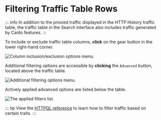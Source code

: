 # Filtering Traffic Table Rows

::: info
In addition to the proxied traffic displayed in the HTTP History traffic table, the traffic table in the Search interface also includes traffic generated by Caido features.
:::

To include or exclude traffic table columns, **click** on the gear button <code><Icon icon="fas fa-gear" /></code> in the lower right-hand corner.

<img alt="Column inclusion/exclusion options menu." src="/_images/search_table.png" center>

Additional filtering options are accessible by **clicking** the `Advanced` button, located above the traffic table.

<img alt="Additional filtering options menu." src="/_images/search_advanced_options.png" center>

Actively applied advanced options are listed below the table.

<img alt="The applied filters list." src="/_images/search_applied.png" center>

::: tip
View the [HTTPQL reference](/reference/httpql.md) to learn how to filter traffic based on certain traits.
:::
